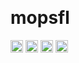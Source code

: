 <p align="center">
    <br>
    <h1>mopsfl</h1>
    <span>
        <img src="https://cdn.jsdelivr.net/npm/programming-languages-logos/src/javascript/javascript.svg" height="20"> 
        <img src="https://cdn.jsdelivr.net/npm/programming-languages-logos/src/html/html.svg" height="20">
        <img src="https://cdn.jsdelivr.net/npm/programming-languages-logos/src/css/css.svg" height="20"> 
        <img src="https://cdn.jsdelivr.net/npm/programming-languages-logos/src/lua/lua.svg" height="20"> 
    </span>
    <br>
    <br>
</p>
